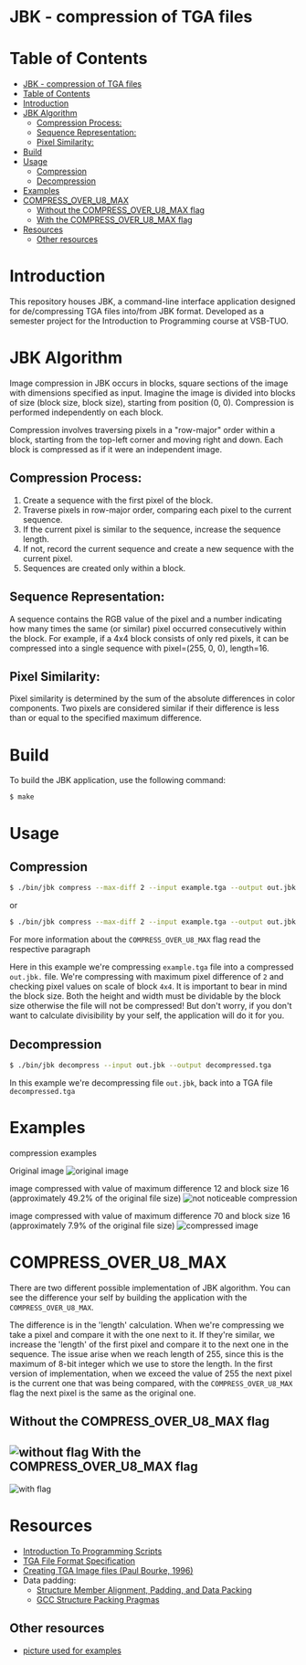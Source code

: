 JBK - compression of TGA files
===============================

Table of Contents
=================

- [JBK - compression of TGA files](#jbk---compression-of-tga-files)
- [Table of Contents](#table-of-contents)
- [Introduction](#introduction)
- [JBK Algorithm](#jbk-algorithm)
  - [Compression Process:](#compression-process)
  - [Sequence Representation:](#sequence-representation)
  - [Pixel Similarity:](#pixel-similarity)
- [Build](#build)
- [Usage](#usage)
  - [Compression](#compression)
  - [Decompression](#decompression)
- [Examples](#examples)
- [COMPRESS\_OVER\_U8\_MAX](#compress_over_u8_max)
  - [Without the COMPRESS\_OVER\_U8\_MAX flag](#without-the-compress_over_u8_max-flag)
  - [With the COMPRESS\_OVER\_U8\_MAX flag](#with-the-compress_over_u8_max-flag)
- [Resources](#resources)
  - [Other resources](#other-resources)

Introduction
============

This repository houses JBK, a command-line interface application designed for de/compressing TGA files into/from JBK format. Developed as a semester project for the Introduction to Programming course at VSB-TUO.


JBK Algorithm
==============

Image compression in JBK occurs in blocks, square sections of the image with dimensions specified as input. Imagine the image is divided into blocks of size (block size, block size), starting from position (0, 0). Compression is performed independently on each block.

Compression involves traversing pixels in a "row-major" order within a block, starting from the top-left corner and moving right and down. Each block is compressed as if it were an independent image.

Compression Process:
---------------------

1. Create a sequence with the first pixel of the block.
2. Traverse pixels in row-major order, comparing each pixel to the current sequence.
3. If the current pixel is similar to the sequence, increase the sequence length.
4. If not, record the current sequence and create a new sequence with the current pixel.
5. Sequences are created only within a block.

Sequence Representation:
------------------------

A sequence contains the RGB value of the pixel and a number indicating how many times the same (or similar) pixel occurred consecutively within the block. For example, if a 4x4 block consists of only red pixels, it can be compressed into a single sequence with pixel=(255, 0, 0), length=16.

Pixel Similarity:
-----------------

Pixel similarity is determined by the sum of the absolute differences in color components. Two pixels are considered similar if their difference is less than or equal to the specified maximum difference.


Build
====
To build the JBK application, use the following command:
```
$ make
```
Usage
====
Compression
------------
``` bash
$ ./bin/jbk compress --max-diff 2 --input example.tga --output out.jbk --block-size 4
```
or
``` bash
$ ./bin/jbk compress --max-diff 2 --input example.tga --output out.jbk --block-size 4 --COMPRESS_OVER_U8_MAX true
```
For more information about the `COMPRESS_OVER_U8_MAX` flag read the respective paragraph <br>

Here in this example we're compressing `example.tga` file into a compressed `out.jbk.` file. We're compressing with maximum pixel difference of `2` and checking pixel values on scale of block `4x4`. It is important to bear in mind the block size. Both the height and width must be dividable by the block size otherwise the file will not be compressed! But don't worry, if you don't want to calculate divisibility by your self, the application will do it for you.

Decompression
-------------
``` bash
$ ./bin/jbk decompress --input out.jbk --output decompressed.tga
```
In this example we're decompressing file `out.jbk`, back into a TGA file `decompressed.tga`

Examples
========
compression examples

Original image 
![original image](./examples/images/flowers.png)

image compressed with value of maximum difference 12 and block size 16 (approximately 49.2% of the original file size)
![not noticeable compression](./examples/images/flowers_low_compression.png)

image compressed with value of maximum difference 70 and block size 16 (approximately 7.9% of the original file size)
![compressed image](./examples/images/flower-compressed.png)

COMPRESS_OVER_U8_MAX
====================
There are two different possible implementation of JBK algorithm. You can see the difference your self by building the application with the `COMPRESS_OVER_U8_MAX`. <br>

The difference is in the 'length' calculation. When we're compressing we take a pixel and compare it with the one next to it. If they're similar, we increase the 'length' of the first pixel and compare it to the next one in the sequence. The issue arise when we reach length of 255, since this is the maximum of 8-bit integer which we use to store the length. In the first version of implementation, when we exceed the value of 255 the next pixel is the current one that was being compared, with the `COMPRESS_OVER_U8_MAX` flag the next pixel is the same as the original one. 

Without the COMPRESS_OVER_U8_MAX flag
--------------------------------------
![without flag](./examples/images/carmack_compressed_without_flag.png)
With the COMPRESS_OVER_U8_MAX flag
----------------------------------
![with flag](./examples/images/carmack_with_flag.png)

Resources
=========
* [Introduction To Programming Scripts](https://mrlvsb.github.io/upr-skripta/c/aplikovane_ulohy/tga.html?highlight=tga#tga)
* [TGA File Format Specification](https://www.dca.fee.unicamp.br/~martino/disciplinas/ea978/tgaffs.pdf)
* [Creating TGA Image files (Paul Bourke, 1996)](http://www.paulbourke.net/dataformats/tga/)
* Data padding:
  * [Structure Member Alignment, Padding, and Data Packing](https://www.geeksforgeeks.org/structure-member-alignment-padding-and-data-packing/)
  * [GCC Structure Packing Pragmas](https://gcc.gnu.org/onlinedocs/gcc-4.9.3/gcc/Structure-Packing-Pragmas.html#Structure-Packing-Pragmas)

Other resources 
---------------
* [picture used for examples](https://filesamples.com/formats/tga)